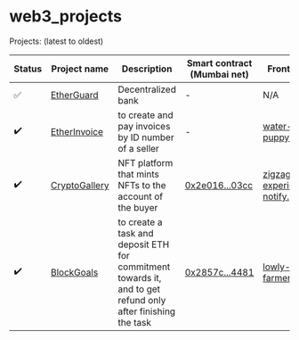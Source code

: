 # web3_projects

Projects:  (latest to oldest)

Status | Project name | Description | Smart contract (Mumbai net) | Frontend Link
--- | --- | --- | --- | ---
:white_check_mark: | [EtherGuard](./ether-guard/) | Decentralized bank | - | N/A
:heavy_check_mark: | [EtherInvoice](./ether-invoice/) | to create and pay invoices by ID number of a seller | - | [water-petal-puppy.glitch.me](https://water-petal-puppy.glitch.me/)
:heavy_check_mark: | [CryptoGallery](./crypto-gallery/) | NFT platform that mints NFTs to the account of the buyer | [0x2e016...03cc](https://mumbai.polygonscan.com/token/0x2e016a9a230e9255faea52b617feb23bf59203cc) | [zigzag-experienced-notify.glitch.me](https://zigzag-experienced-notify.glitch.me/)
:heavy_check_mark: | [BlockGoals](./block-goals/) | to create a task and deposit ETH for commitment towards it, and to get refund only after finishing the task | [0x2857c...4481](https://mumbai.polygonscan.com/token/0x2857c840096F63c5Ab0C8eF6733C92668f314481) | [lowly-plain-farmer.glitch.me](https://lowly-plain-farmer.glitch.me/)

